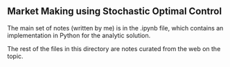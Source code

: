 ## Market Making using Stochastic Optimal Control

The main set of notes (written by me) is in the .ipynb file, which contains an implementation in Python for the analytic solution.

The rest of the files in this directory are notes curated from the web on the topic.
